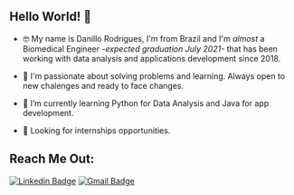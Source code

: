 ## Hello World! 👋

- 🤓 My name is Danillo Rodrigues, I'm from Brazil and I'm *almost* a Biomedical Engineer _-expected graduation July 2021-_  that has been working with data analysis and applications development since 2018.

- 🚀 I'm passionate about solving problems and learning. Always open to new chalenges and ready to face changes.

- 🌱 I’m currently learning Python for Data Analysis and Java for app development.

- 👀 Looking for internships opportunities.

## Reach Me Out: 
[![Linkedin Badge](https://img.shields.io/badge/-Danillo%20Rodrigues-0099ff?style=flat-square&logo=Linkedin&logoColor=white&link=https://www.linkedin.com/in/danillo-rodrigues/)](https://www.linkedin.com/in/danillo-rodrigues/) 
[![Gmail Badge](https://img.shields.io/badge/-danillorodrigues.ds@gmail.com-ff6347?style=flat-square&logo=Gmail&logoColor=white&link=mailto:danillorodrigues.ds@gmail.com)](mailto:danillorodrigues.ds@gmail.com)
